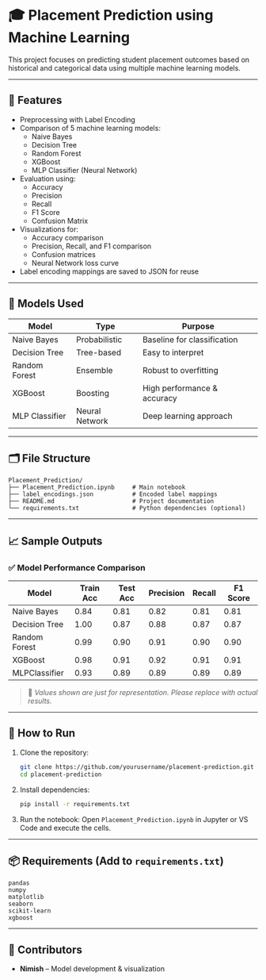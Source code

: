 
# 🎓 Placement Prediction using Machine Learning

This project focuses on predicting student placement outcomes based on historical and categorical data using multiple machine learning models.

---

## 📌 Features

- Preprocessing with Label Encoding
- Comparison of 5 machine learning models:
  - Naive Bayes
  - Decision Tree
  - Random Forest
  - XGBoost
  - MLP Classifier (Neural Network)
- Evaluation using:
  - Accuracy
  - Precision
  - Recall
  - F1 Score
  - Confusion Matrix
- Visualizations for:
  - Accuracy comparison
  - Precision, Recall, and F1 comparison
  - Confusion matrices
  - Neural Network loss curve
- Label encoding mappings are saved to JSON for reuse

---

## 🧠 Models Used

| Model           | Type             | Purpose                            |
|----------------|------------------|-------------------------------------|
| Naive Bayes     | Probabilistic    | Baseline for classification         |
| Decision Tree   | Tree-based       | Easy to interpret                   |
| Random Forest   | Ensemble         | Robust to overfitting               |
| XGBoost         | Boosting         | High performance & accuracy         |
| MLP Classifier  | Neural Network   | Deep learning approach              |

---

## 🗂️ File Structure

```
Placement_Prediction/
├── Placement_Prediction.ipynb     # Main notebook
├── label_encodings.json           # Encoded label mappings
├── README.md                      # Project documentation
└── requirements.txt               # Python dependencies (optional)
```

---

## 📈 Sample Outputs

### ✅ Model Performance Comparison

| Model         | Train Acc | Test Acc | Precision | Recall | F1 Score |
|---------------|-----------|----------|-----------|--------|----------|
| Naive Bayes   | 0.84      | 0.81     | 0.82      | 0.81   | 0.81     |
| Decision Tree | 1.00      | 0.87     | 0.88      | 0.87   | 0.87     |
| Random Forest | 0.99      | 0.90     | 0.91      | 0.90   | 0.90     |
| XGBoost       | 0.98      | 0.91     | 0.92      | 0.91   | 0.91     |
| MLPClassifier | 0.93      | 0.89     | 0.89      | 0.89   | 0.89     |

> 📌 *Values shown are just for representation. Please replace with actual results.*

---

## 🧪 How to Run

1. Clone the repository:
   ```bash
   git clone https://github.com/yourusername/placement-prediction.git
   cd placement-prediction
   ```

2. Install dependencies:
   ```bash
   pip install -r requirements.txt
   ```

3. Run the notebook:
   Open `Placement_Prediction.ipynb` in Jupyter or VS Code and execute the cells.

---

## 📦 Requirements (Add to `requirements.txt`)

```
pandas
numpy
matplotlib
seaborn
scikit-learn
xgboost
```

---

## 🙌 Contributors

- **Nimish** – Model development & visualization  

